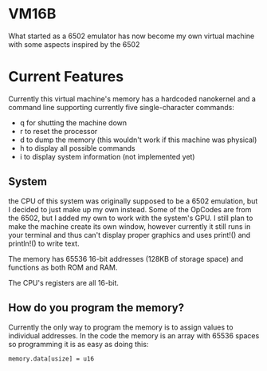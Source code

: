 # VM16B
What started as a 6502 emulator has now become my own virtual machine with some aspects inspired by the 6502

# Current Features
Currently this virtual machine's memory has a hardcoded nanokernel and a command line supporting currently five single-character commands:

- q for shutting the machine down
- r to reset the processor
- d to dump the memory (this wouldn't work if this machine was physical)
- h to display all possible commands
- i to display system information (not implemented yet)

## System
the CPU of this system was originally supposed to be a 6502 emulation, but I decided to just make up my own instead. Some of the OpCodes are from the 6502, but I added my own to work with the system's GPU. I still plan to make the machine create its own window, however currently it still runs in your terminal and thus can't display proper graphics and uses print!() and println!() to write text.

The memory has 65536 16-bit addresses (128KB of storage space) and functions as both ROM and RAM.

The CPU's registers are all 16-bit.

## How do you program the memory?
Currently the only way to program the memory is to assign values to individual addresses. In the code the memory is an array with 65536 spaces so programming it is as easy as doing this:
```
memory.data[usize] = u16
```
